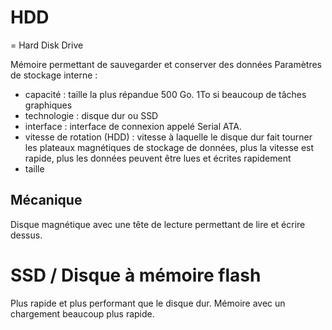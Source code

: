 # HDD
= Hard Disk Drive

Mémoire permettant de sauvegarder et conserver des données
Paramètres de stockage interne : 
- capacité : taille la plus répandue 500 Go. 1To si beaucoup de tâches graphiques
- technologie : disque dur ou SSD
- interface : interface de connexion appelé Serial ATA. 
- vitesse de rotation (HDD) : vitesse à laquelle le disque dur fait tourner les plateaux magnétiques de stockage de données, plus la vitesse est rapide, plus les données peuvent être lues et écrites rapidement
- taille

## Mécanique
Disque magnétique avec une tête de lecture permettant de lire et écrire dessus. 

# SSD / Disque à mémoire flash
Plus rapide et plus performant que le disque dur. 
Mémoire avec un chargement beaucoup plus rapide. 
